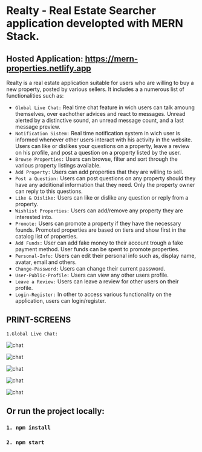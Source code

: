 # Realty - Real Estate Searcher application developted with MERN Stack.

## Hosted Application: https://mern-properties.netlify.app

 Realty is a real estate application suitable for users who are willing to buy a new property, posted by various sellers. It includes a a numerous list of functionalities such as:
 - `Global Live Chat:` Real time chat feature in wich users can talk amoung themselves, over eachother advices and react to messages. Unread alerted by a distinctive sound, an unread message count, and a last message preview.
 - `Notification Sistem:` Real time notification system in wich user is informed whenever other users interact with his activity in the website. Users can like or dislikes your questions on a property, leave a review on his profile, and post a question on a property listed by the user.
 - `Browse Properties:` Users can browse, filter and sort through the various property listings available.
 - `Add Property:` Users can add properties that they are willing to sell.
 - `Post a Question:` Users can post questions on any property should they have any additional information that they need. Only the property owner can reply to this questions.
 - `Like & Dislike:` Users can like or dislike any question or reply from a property.
 - `Wishlist Properties:` Users can add/remove any property they are interested into.
 - `Promote:` Users can promote a property if they have the necessary founds. Promoted properties are based on tiers and show first in the catalog list of properties.
 - `Add Funds:` User can add fake money to their account trough a fake payment method. User funds can be spent to promote properties.
 - `Personal-Info:` Users can edit their personal info such as, display name, avatar, email and others.
 - `Change-Password:` Users can change their current password.
 - `User-Public-Profile:` Users can view any other users profile.
 - `Leave a Review:` Users can leave a review for other users on their profile.
 - `Login-Register:` In other to access various functionality on the application, users can login/register.


## PRINT-SCREENS

`1.Global Live Chat:`

![chat](./public/printscreens/chat1.jpg)

![chat](./public/printscreens/chat-reactions.jpg)

![chat](./public/printscreens/chat-typing.jpg)

![chat](./public/printscreens/chat-typing-2.jpg)

![chat](./public/printscreens/chat1.jpg)














## Or run the project locally:

### `1. npm install`
### `2. npm start`
